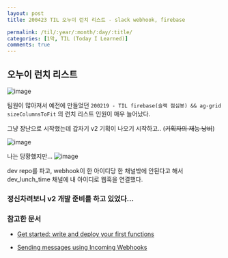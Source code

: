 ```yaml
---
layout: post
title: 200423 TIL 오누이 런치 리스트 - slack webhook, firebase

permalink: /til/:year/:month/:day/:title/
categories: [1막, TIL (Today I Learned)]
comments: true
---
```


## 오누이 런치 리스트

![image](https://user-images.githubusercontent.com/40848630/80172719-b1525c00-8628-11ea-97fd-ec7d96e31e22.png)

팀원이 많아져서 예전에 만들었던 `200219 - TIL firebase(슬랙 점심봇) && ag-grid sizeColumnsToFit` 의 런치 리스트 인원이 매우 늘어났다. 

그냥 장난으로 시작했는데 갑자기 v2 기획이 나오기 시작하고.. (~~기획자의 재능 낭비~~)

![image](https://user-images.githubusercontent.com/40848630/80172917-3e95b080-8629-11ea-9a85-1b5e1117e815.png)


나는 당황했지만... 
![image](https://user-images.githubusercontent.com/40848630/80172981-671daa80-8629-11ea-985f-a645c3486575.png)

dev repo를 파고, webhook이 한 아이디당 한 채널밖에 안된다고 해서 dev_lunch_time 채널에 내 아이디로 웹훅을 연결했다. 

### 정신차려보니 v2 개발 준비를 하고 있었다...

### 참고한 문서 

- [Get started: write and deploy your first functions](https://firebase.google.com/docs/functions/get-started)

- [Sending messages using Incoming Webhooks](https://api.slack.com/messaging/webhooks)
